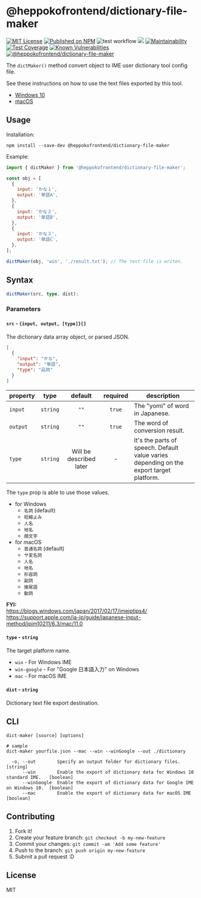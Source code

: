 # @heppokofrontend/dictionary-file-maker

[![MIT License](http://img.shields.io/badge/license-MIT-blue.svg?style=flat)](LICENSE) [![Published on NPM](https://img.shields.io/npm/v/@heppokofrontend/dictionary-file-maker.svg)](https://www.npmjs.com/package/@heppokofrontend/dictionary-file-maker) ![test workflow](https://github.com/heppokofrontend/dictionary-file-maker/actions/workflows/ci.yml/badge.svg)
 [![](https://data.jsdelivr.com/v1/package/npm/@heppokofrontend/dictionary-file-maker/badge)](https://www.jsdelivr.com/package/npm/@heppokofrontend/dictionary-file-maker) [![Maintainability](https://api.codeclimate.com/v1/badges/d9e6294b7c78a8c306fb/maintainability)](https://codeclimate.com/github/heppokofrontend/dictionary-file-maker/maintainability) [![Test Coverage](https://api.codeclimate.com/v1/badges/d9e6294b7c78a8c306fb/test_coverage)](https://codeclimate.com/github/heppokofrontend/dictionary-file-maker/test_coverage) [![Known Vulnerabilities](https://snyk.io/test/npm/@heppokofrontend/dictionary-file-maker/badge.svg)](https://snyk.io/test/npm/@heppokofrontend/dictionary-file-maker)
 [![@heppokofrontend/dictionary-file-maker](https://snyk.io/advisor/npm-package/@heppokofrontend/dictionary-file-maker/badge.svg)](https://snyk.io/advisor/npm-package/@heppokofrontend/dictionary-file-maker)


The `dictMaker()` method convert object to IME user dictionary tool config file.

See these instructions on how to use the text files exported by this tool.

- [Windows 10](./WINDOWS.md)
- [macOS](./MACOS.md)

## Usage

Installation:

```shell
npm install --save-dev @heppokofrontend/dictionary-file-maker
```

Example: 

```javascript
import { dictMaker } from '@heppokofrontend/dictionary-file-maker';

const obj = [
  {
    input: 'かな１',
    output: '単語A',
  },
  {
    input: 'かな２',
    output: '単語B',
  },
  {
    input: 'かな３',
    output: '単語C',
  },
];

dictMaker(obj, 'win', './result.txt'); // The text file is writen.
```

## Syntax

```ts
dictMaker(src, type, dist);
```

### Parameters

#### `src` - `{input, output, [type]}[]`

The dictionary data array object, or parsed JSON.

```json
[
  {
    "input": "かな",
    "output": "単語",
    "type": "品詞"
  }
]
```

|property|type|default|required|description|
|---|:-:|:-:|:-:|---|
|`input`|`string`|`""`|`true`|The "yomi" of word in Japanese.|
|`output`|`string`|`""`|`true`|The word of conversion result.|
|`type`|`string`|Will be described later|\-|It's the parts of speech. Default value varies depending on the export target platform.|

The `type` prop is able to use those values.

- for Windows
  - `名詞` (default)
  - `短縮よみ`
  - `人名`
  - `地名`
  - `顔文字`
- for macOS
  - `普通名詞` (default)
  - `サ変名詞`
  - `人名`
  - `地名`
  - `形容詞`
  - `副詞`
  - `接尾語`
  - `動詞`

**FYI:**  
https://blogs.windows.com/japan/2017/02/17/imejptips4/  
https://support.apple.com/ja-jp/guide/japanese-input-method/jpim10211/6.3/mac/11.0

#### `type` - `string`

The target platform name.

- `win` - For Windows IME
- `win-google` - For "Google 日本語入力" on Windows
- `mac` - For macOS IME

#### `dist` - `string`

Dictionary text file export destination.

## CLI

```shell
dict-maker [source] [options]

# sample
dict-maker yourfile.json --mac --win --winGoogle --out ./dictionary
```

```
  -o, --out        Specify an output folder for dictionary files.                      [string]
      --win        Enable the export of dictionary data for Windows 10 standard IME.   [boolean]
      --winGoogle  Enable the export of dictionary data for Google IME on Windows 10.  [boolean]
      --mac        Enable the export of dictionary data for macOS IME                  [boolean]
```


## Contributing

1. Fork it!
2. Create your feature branch: `git checkout -b my-new-feature`
3. Commit your changes: `git commit -am 'Add some feature'`
4. Push to the branch: `git push origin my-new-feature`
5. Submit a pull request :D

## License

MIT
